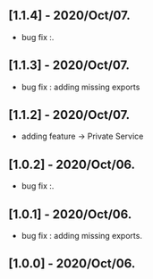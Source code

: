 ## [1.1.4] - 2020/Oct/07.

* bug fix :.

## [1.1.3] - 2020/Oct/07.

* bug fix : adding missing exports


## [1.1.2] - 2020/Oct/07.

* adding feature -> Private Service

## [1.0.2] - 2020/Oct/06.

* bug fix :.

## [1.0.1] - 2020/Oct/06.

* bug fix : adding missing exports.

## [1.0.0] - 2020/Oct/06.


